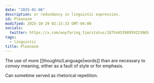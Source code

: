 ```yaml
---
date: "2025-01-06"
description: or redundancy in linguistic expression.
id: Pleonasm
modified: 2025-10-29 02:15:33 GMT-04:00
socials:
  twitter: https://x.com/wayfaring_tim/status/1875445398959223065
tags:
  - linguistic
title: Pleonasm
---
```


The use of more [[thoughts/Language|words]] than are necessary to _convey_ meaning, either as a fault of style or for emphasis.

Can sometime served as rhetorical repetition.
